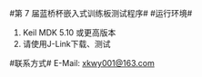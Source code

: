 #第 7 届蓝桥杯嵌入式训练板测试程序#
#运行环境#
1. Keil MDK 5.10 或更高版本
2. 请使用J-Link下载、测试



#联系方式#
E-Mail: xkwy001@163.com